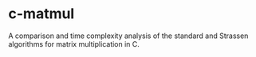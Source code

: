 # c-matmul
A comparison and time complexity analysis of the standard and Strassen algorithms for matrix multiplication in C.
